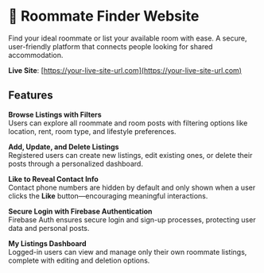 # 🏡 Roommate Finder Website

Find your ideal roommate or list your available room with ease. A secure, user-friendly platform that connects people looking for shared accommodation.

**Live Site**: [https://your-live-site-url.com](https://your-live-site-url.com)

## Features

**Browse Listings with Filters**  
 Users can explore all roommate and room posts with filtering options like location, rent, room type, and lifestyle preferences.

**Add, Update, and Delete Listings**  
 Registered users can create new listings, edit existing ones, or delete their posts through a personalized dashboard.

**Like to Reveal Contact Info**  
 Contact phone numbers are hidden by default and only shown when a user clicks the **Like** button—encouraging meaningful interactions.

**Secure Login with Firebase Authentication**  
 Firebase Auth ensures secure login and sign-up processes, protecting user data and personal posts.

**My Listings Dashboard**  
 Logged-in users can view and manage only their own roommate listings, complete with editing and deletion options.
